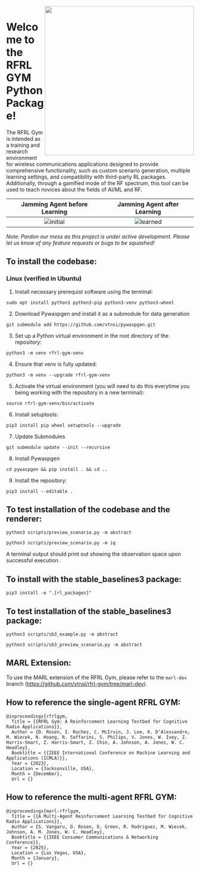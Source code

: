 <img align="right" width="400" src="https://github.com/vtnsiSDD/rfrl-gym/assets/15094176/2da9506f-8a0e-46d2-9d07-c83f0858cc19"> 

# Welcome to the RFRL GYM Python Package!
The RFRL Gym is intended as a training and research environment for wireless communications applications designed to provide comprehensive functionality, such as custom scenario generation, multiple learning settings, and compatibility with third-party RL packages. Additionally, through a gamified mode of the RF spectrum, this tool can be used to teach novices about the fields of AI/ML and RF.

 Jamming Agent before Learning            |  Jamming Agent after Learning
:----------------------------------------:|:-----------------------------:
![initial](https://github.com/vtnsiSDD/rfrl-gym/assets/15094176/aebf248f-b71b-4692-a35f-79091a6e8371) | ![learned](https://github.com/vtnsiSDD/rfrl-gym/assets/15094176/452fefff-0c9d-4d1e-91ac-d722985421ac)

_Note: Pardon our mess as this project is under active development. Please let us know of any feature requests or bugs to be squashed!_

## To install the codebase:

### Linux (verified in Ubuntu)

1. Install necessary prerequist software using the terminal:

`sudo apt install python3 python3-pip python3-venv python3-wheel`

2. Download Pywaspgen and install it as a submodule for data generation

`git submodule add https://github.com/vtnsi/pywaspgen.git`

3. Set up a Python virtual environment in the root directory of the repository:

`python3 -m venv rfrl-gym-venv`

4. Ensure that venv is fully updated:

`python3 -m venv --upgrade rfrl-gym-venv`

5. Activate the virtual environment (you will need to do this everytime you being working with the repository in a new terminal):

`source rfrl-gym-venv/bin/activate`

6. Install setuptools:

`pip3 install pip wheel setuptools --upgrade`

7. Update Submodules

`git submodule update --init --recursive`

8. Install Pywaspgen

`cd pywaspgen && pip install . && cd ..`

9. Install the repository:

`pip3 install --editable .`

## To test installation of the codebase and the renderer:
`python3 scripts/preview_scenario.py -m abstract`

`python3 scripts/preview_scenario.py -m iq`
  
A terminal output should print out showing the observation space upon successful execution. 

## To install with the stable_baselines3 package:
`pip3 install -e ".[rl_packages]"`

## To test installation of the stable_baselines3 package:
`python3 scripts/sb3_example.py -m abstract`

`python3 scripts/sb3_preview_scenario.py -m abstract`

## MARL Extension:
To use the MARL extension of the RFRL Gym, please refer to the `marl-dev` branch (https://github.com/vtnsi/rfrl-gym/tree/marl-dev).

## How to reference the single-agent RFRL GYM:
```
@inproceedings{rfrlgym,
  Title = {{RFRL Gym: A Reinforcement Learning Testbed for Cognitive Radio Applications}},
  Author = {D. Rosen, I. Rochez, C. McIrvin, J. Lee, K. D’Alessandro, M. Wiecek, N. Hoang, R. Saffarini, S. Philips, V. Jones, W. Ivey, Z. Harris-Smart, Z. Harris-Smart, Z. Chin, A. Johnson, A. Jones, W. C. Headley},
  Booktitle = {{IEEE International Conference on Machine Learning and Applications (ICMLA)}},
  Year = {2023},
  Location = {Jacksonville, USA},
  Month = {December},
  Url = {}
```

## How to reference the multi-agent RFRL GYM:
```
@inproceedings{marl-rfrlgym,
  Title = {{A Multi-Agent Reinforcement Learning Testbed for Cognitive Radio Applications}},
  Author = {S. Vangaru, D. Rosen, D. Green, R. Rodriguez, M. Wiecek, Johnson, A. M. Jones, W. C. Headley},
  Booktitle = {{IEEE Consumer Communications & Networking Conference}},
  Year = {2025},
  Location = {Las Vegas, USA},
  Month = {January},
  Url = {}
```
